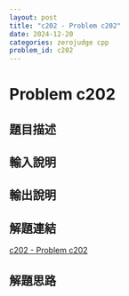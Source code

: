 ```yaml
---
layout: post
title: "c202 - Problem c202"
date: 2024-12-20
categories: zerojudge cpp
problem_id: c202
---
```


# Problem c202

## 題目描述



## 輸入說明



## 輸出說明



## 解題連結

[c202 - Problem c202](https://zerojudge.tw/ShowProblem?problemid=c202)

## 解題思路


